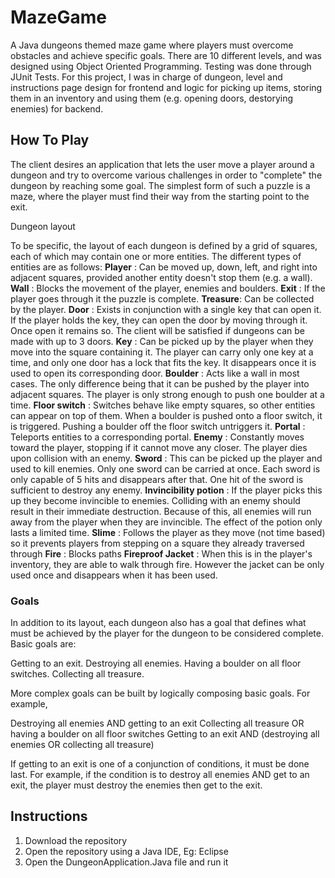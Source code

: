 # MazeGame
A Java dungeons themed maze game where players must overcome obstacles and achieve specific goals. There are 10 different levels, and was designed using Object Oriented Programming. Testing was done through JUnit Tests. For this project, I was in charge of dungeon, level and instructions page design for frontend and logic for picking up items, storing them in an inventory and using them (e.g. opening doors, destorying enemies) for backend. 

## How To Play

The client desires an application that lets the user move a player around a dungeon and try to overcome various challenges in order to "complete" the dungeon by reaching some goal. The simplest form of such a puzzle is a maze, where the player must find their way from the starting point to the exit.

Dungeon layout

To be specific, the layout of each dungeon is defined by a grid of squares, each of which may contain one or more entities. The different types of entities are as follows:
**Player** : Can be moved up, down, left, and right into adjacent squares, provided another entity doesn't stop them (e.g. a wall).
**Wall** : Blocks the movement of the player, enemies and boulders.
**Exit** : If the player goes through it the puzzle is complete.
**Treasure**: Can be collected by the player.
**Door** : Exists in conjunction with a single key that can open it. If the player holds the key, they can open the door by moving through it. Once open it remains so. The client will be satisfied if dungeons can be made with up to 3 doors.
**Key** : Can be picked up by the player when they move into the square containing it. The player can carry only one key at a time, and only one door has a lock that fits the key. It disappears once it is used to open its corresponding door.
**Boulder** : Acts like a wall in most cases. The only difference being that it can be pushed by the player into adjacent squares. The player is only strong enough to push one boulder at a time.
**Floor switch** : Switches behave like empty squares, so other entities can appear on top of them. When a boulder is pushed onto a floor switch, it is triggered. Pushing a boulder off the floor switch untriggers it.
**Portal** : Teleports entities to a corresponding portal.
**Enemy** : Constantly moves toward the player, stopping if it cannot move any closer. The player dies upon collision with an enemy.
**Sword** : This can be picked up the player and used to kill enemies. Only one sword can be carried at once. Each sword is only capable of 5 hits and disappears after that. One hit of the sword is sufficient to destroy any enemy.
**Invincibility potion** : If the player picks this up they become invincible to enemies. Colliding with an enemy should result in their immediate destruction. Because of this, all enemies will run away from the player when they are invincible. The effect of the potion only lasts a limited time.
**Slime** : Follows the player as they move (not time based) so it prevents players from stepping on a square they already traversed through 
**Fire** : Blocks paths 
**Fireproof Jacket** : When this is in the player's inventory, they are able to walk through fire. However the jacket can be only used once and disappears when it has been used. 

### Goals

In addition to its layout, each dungeon also has a goal that defines what must be achieved by the player for the dungeon to be considered complete. Basic goals are:


Getting to an exit.
Destroying all enemies.
Having a boulder on all floor switches.
Collecting all treasure.


More complex goals can be built by logically composing basic goals. For example,


Destroying all enemies AND getting to an exit
Collecting all treasure OR having a boulder on all floor switches
Getting to an exit AND (destroying all enemies OR collecting all treasure)


If getting to an exit is one of a conjunction of conditions, it must be done last. For example, if the condition is to destroy all enemies AND get to an exit, the player must destroy the enemies then get to the exit.

## Instructions
1. Download the repository
2. Open the repository using a Java IDE, Eg: Eclipse
3. Open the DungeonApplication.Java file and run it
